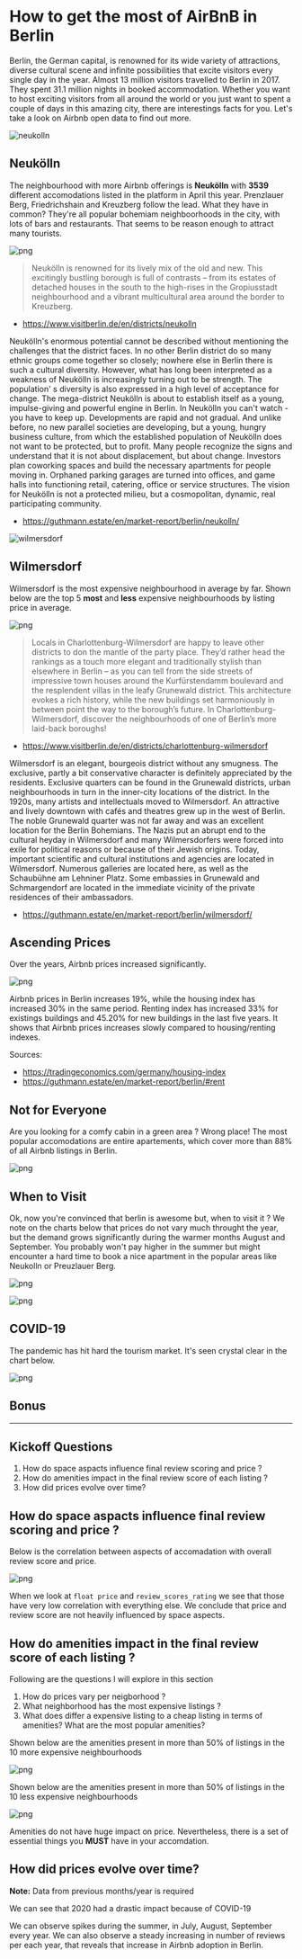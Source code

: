 # How to get the most of AirBnB in Berlin

<!-- ![Beautiful Image of Berlin](images/Am_Brandenburger_Tor.01.jpg) -->

Berlin, the German capital, is renowned for its wide variety of attractions, diverse cultural scene and infinite possibilities that excite visitors every single day in the year. Almost 13 million visitors travelled to Berlin in 2017. They spent 31.1 million nights in booked accommodation. Whether you want to host exciting visitors from all around the world or you just want to spent a couple of days in this amazing city, there are interestings facts for you. Let's take a look on Airbnb open data to find out more.

<!-- ![neukolln](images/KlunkenkranichRooftop_2_slide.jpg) -->
![neukolln](images/panorama-sonnenuntergang3-web.jpg)

## Neukölln

The neighbourhood with more Airbnb offerings is **Neukölln** with **3539** different accomodations listed in the platform in April this year. Prenzlauer Berg, Friedrichshain and Kreuzberg follow the lead. What they have in common? They're all popular bohemiam neighboorhoods in the city, with lots of bars and restaurants. That seems to be reason enough to attract many tourists.   

![png](images/output_33_0.png)

> Neukölln is renowned for its lively mix of the old and new. This excitingly bustling borough is full of contrasts – from its estates of detached houses in the south to the high-rises in the Gropiusstadt neighbourhood and a vibrant multicultural area around the border to Kreuzberg.

* https://www.visitberlin.de/en/districts/neukolln

Neukölln's enormous potential cannot be described without mentioning the challenges that the district faces. In no other Berlin district do so many ethnic groups come together so closely; nowhere else in Berlin there is such a cultural diversity. However, what has long been interpreted as a weakness of Neukölln is increasingly turning out to be strength. The population' s diversity is also expressed in a high level of acceptance for change. The mega-district Neukölln is about to establish itself as a young, impulse-giving and powerful engine in Berlin. In Neukölln you can't watch - you have to keep up. Developments are rapid and not gradual. And unlike before, no new parallel societies are developing, but a young, hungry business culture, from which the established population of Neukölln does not want to be protected, but to profit. Many people recognize the signs and understand that it is not about displacement, but about change. Investors plan coworking spaces and build the necessary apartments for people moving in. Orphaned parking garages are turned into offices, and game halls into functioning retail, catering, office or service structures. The vision for Neukölln is not a protected milieu, but a cosmopolitan, dynamic, real participating community.

* https://guthmann.estate/en/market-report/berlin/neukolln/

![wilmersdorf](images/URW-Forecast-2019-Wilmersdorfer-Arcaden-credit-URW.jpg)

## Wilmersdorf

Wilmersdorf is the most expensive neighbourhood in average by far. Shown below are the top 5 **most** and **less** expensive neighbourhoods by listing price in average.

![png](images/top_10_neigh.png)

> Locals in Charlottenburg-Wilmersdorf are happy to leave other districts to don the mantle of the party place. They’d rather head the rankings as a touch more elegant and traditionally stylish than elsewhere in Berlin – as you can tell from the side streets of impressive town houses around the Kurfürstendamm boulevard and the resplendent villas in the leafy Grunewald district. This architecture evokes a rich history, while the new buildings set harmoniously in between point the way to the borough’s future. In Charlottenburg-Wilmersdorf, discover the neighbourhoods of one of Berlin’s more laid-back boroughs!

* https://www.visitberlin.de/en/districts/charlottenburg-wilmersdorf

Wilmersdorf is an elegant, bourgeois district without any smugness. The exclusive, partly a bit conservative character is definitely appreciated by the residents. Exclusive quarters can be found in the Grunewald districts, urban neighbourhoods in turn in the inner-city locations of the district. In the 1920s, many artists and intellectuals moved to Wilmersdorf. An attractive and lively downtown with cafés and theatres grew up in the west of Berlin. The noble Grunewald quarter was not far away and was an excellent location for the Berlin Bohemians. The Nazis put an abrupt end to the cultural heyday in Wilmersdorf and many Wilmersdorfers were forced into exile for political reasons or because of their Jewish origins. Today, important scientific and cultural institutions and agencies are located in Wilmersdorf. Numerous galleries are located here, as well as the Schaubühne am Lehniner Platz. Some embassies in Grunewald and Schmargendorf are located in the immediate vicinity of the private residences of their ambassadors.

* https://guthmann.estate/en/market-report/berlin/wilmersdorf/

## Ascending Prices

Over the years, Airbnb prices increased significantly. 

![png](images/output_22_0.png)

Airbnb prices in Berlin increases 19%, while the housing index has increased 30% in the same period. Renting index has increased 33% for existings buildings and 45.20% for new buildings in the last five years. It shows that Airbnb prices increases slowly compared to housing/renting indexes.

Sources: 
* https://tradingeconomics.com/germany/housing-index
* https://guthmann.estate/en/market-report/berlin/#rent

## Not for Everyone

Are you looking for a comfy cabin in a green area ? Wrong place! The most popular accomodations are entire apartements, which cover more than 88% of all Airbnb listings in Berlin.

![png](images/output_31_0.png)

## When to Visit

Ok, now you're convinced that berlin is awesome but, when to visit it ? We note on the charts below that prices do not vary much
throught the year, but the demand grows significantly during the warmer months August and September. You probably won't pay higher in the summer but might encounter a hard time to book a nice apartment in the popular areas like Neukolln or Preuzlauer Berg. 

![png](images/output_45_0.png)


![png](images/output_29_0.png)


<!-- ![png](images/output_39_0.png) -->

## COVID-19

The pandemic has hit hard the tourism market. It's seen crystal clear in the chart below. 

![png](images/output_42_0.png)


## Bonus



---------------------------

## Kickoff Questions
1. How do space aspacts influence final review scoring and price ? 
2. How do amenities impact in the final review score of each listing ?  
3. How did prices evolve over time?



## How do space aspacts influence final review scoring and price ? 


Below is the correlation between aspects of accomadation with overall review score and price.


![png](images/output_7_0.png)


When we look at `float price` and `review_scores_rating` we see that those have very low correlation with everything else. We conclude that price and review score are not heavily influenced by space aspects.

## How do amenities impact in the final review score of each listing ?

Following are the questions I will explore in this section
1. How do prices vary per neigborhood ?
2. What neighborhood has the most expensive listings ?
3. What does differ a expensive listing to a cheap listing in terms of amenities? What are the most popular amenities?


Shown below are the amenities present in more than 50% of listings in the 10 more expensive neighbourhoods



![png](images/output_15_0.png)


Shown below are the amenities present in more than 50% of listings in the 10 less expensive neighbourhoods



![png](images/output_18_0.png)


Amenities do not have huge impact on price. Nevertheless, there is a set of essential things you **MUST** have in your accomdation.

## How did prices evolve over time?  

**Note:** Data from previous months/year is required



We can see that 2020 had a drastic impact because of COVID-19





We can observe spikes during the summer, in July, August, September every year. We can also observe a steady increasing in number of reviews per each year, that reveals that increase in Airbnb adoption in Berlin.
